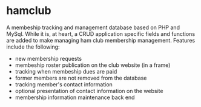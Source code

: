 # hamclub
A membeship tracking and management database based on PHP and MySql. While it is, at heart, a CRUD application specific fields and functions are added to make managing ham club membership management. Features include the following:
* new membership requests
* membeship roster publication on the club website (in a frame)
* tracking when membeship dues are paid
* former members are not removed from the database
* tracking member's contact information
* optional presentation of contact information on the website
* membership information maintenance back end
